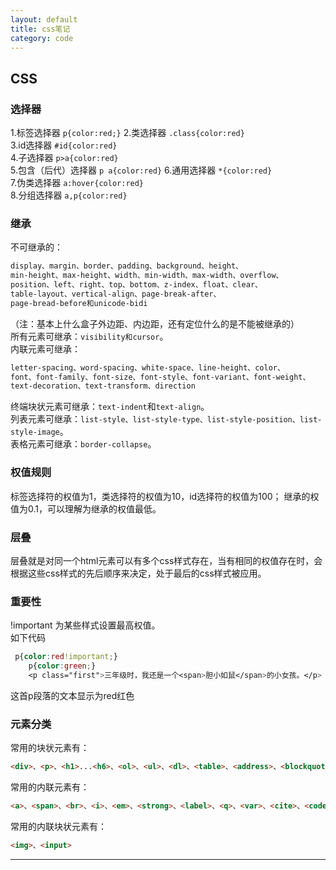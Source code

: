 ```yaml
---
layout: default
title: css笔记
category: code
---
```

## CSS
### 选择器
1.标签选择器 ```p{color:red;}```
2.类选择器 ```.class{color:red} ```   
3.id选择器 ```#id{color:red}  ```  
4.子选择器 ```p>a{color:red}```    
5.包含（后代）选择器 ```p a{color:red}```
6.通用选择器 ```*{color:red}```    
7.伪类选择器 ```a:hover{color:red}```    
8.分组选择器 ```a,p{color:red}```    
### 继承
不可继承的：

```css
display、margin、border、padding、background、height、
min-height、max-height、width、min-width、max-width、overflow、
position、left、right、top、bottom、z-index、float、clear、
table-layout、vertical-align、page-break-after、
page-bread-before和unicode-bidi
```

（注：基本上什么盒子外边距、内边距，还有定位什么的是不能被继承的）    
所有元素可继承：```visibility和cursor```。    
内联元素可继承：

```css
letter-spacing、word-spacing、white-space、line-height、color、
font、font-family、font-size、font-style、font-variant、font-weight、
text-decoration、text-transform、direction
```

终端块状元素可继承：```text-indent```和```text-align```。    
列表元素可继承：```list-style、list-style-type、list-style-position、list-style-image```。    
表格元素可继承：```border-collapse```。    
### 权值规则
标签选择符的权值为1，类选择符的权值为10，id选择符的权值为100；
继承的权值为0.1，可以理解为继承的权值最低。
### 层叠
层叠就是对同一个html元素可以有多个css样式存在，当有相同的权值存在时，会根据这些css样式的先后顺序来决定，处于最后的css样式被应用。
### 重要性
!important 为某些样式设置最高权值。    
如下代码  

```css
 p{color:red!important;}
    p{color:green;}
    <p class="first">三年级时，我还是一个<span>胆小如鼠</span>的小女孩。</p>
```
这首p段落的文本显示为red红色
### 元素分类
常用的块状元素有： 
   
```html
<div>、<p>、<h1>...<h6>、<ol>、<ul>、<dl>、<table>、<address>、<blockquote>、<form>
```

常用的内联元素有：
    
```html
<a>、<span>、<br>、<i>、<em>、<strong>、<label>、<q>、<var>、<cite>、<code>
```

常用的内联块状元素有：  
  
```html
<img>、<input>
```

----------



